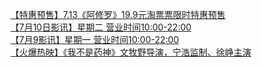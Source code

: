   
[【特惠预售】7.13《阿修罗》19.9元淘票票限时特惠预售](http://www.dianyue.me/archives/127/xxbx9wl1cnscrm84/)  
[【7月10日影讯】星期二 营业时间10:00-22:00](http://www.dianyue.me/archives/127/2mtc3vx82ipbpfnc/)  
[【7月9影讯】星期一  营业时间10:00-22:00](http://www.dianyue.me/archives/119/1jr9s56dyz54srdf/)  
[【火爆热映】《我不是药神》文牧野导演，宁浩监制、徐峥主演](http://www.dianyue.me/archives/127/vto1t5hw04spml1j/)